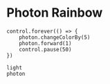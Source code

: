 # Photon Rainbow

```blocks
control.forever(() => {
    photon.changeColorBy(5)
    photon.forward(1)
    control.pause(50)
})
```

```package
light
photon
```